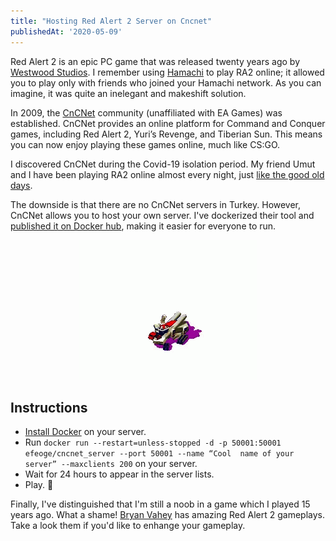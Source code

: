 ```yaml
---
title: "Hosting Red Alert 2 Server on Cncnet"
publishedAt: '2020-05-09'
---
```

Red Alert 2 is an epic PC game that was released twenty years ago by [Westwood Studios](https://en.wikipedia.org/wiki/Westwood_Studios). I remember using [Hamachi](https://en.wikipedia.org/wiki/LogMeIn_Hamachi) to play RA2 online; it allowed you to play only with friends who joined your Hamachi network. As you can imagine, it was quite an inelegant and makeshift solution.

In 2009, the [CnCNet](https://cncnet.org/what-is-cncnet) community (unaffiliated with EA Games) was established. CnCNet provides an online platform for Command and Conquer games, including Red Alert 2, Yuri’s Revenge, and Tiberian Sun. This means you can now enjoy playing these games online, much like CS:GO.

I discovered CnCNet during the Covid-19 isolation period. My friend Umut and I have been playing RA2 online almost every night, just [like the good old days](/public/images/posts/cncnetserver/playing-pc-with-umut.jpg).

The downside is that there are no CnCNet servers in Turkey. However, CnCNet allows you to host your own server. I've dockerized their tool and [published it on Docker hub](https://hub.docker.com/r/efeoge/cncnet_server), making it easier for everyone to run.

<center><img src="/public/images/posts/cncnetserver/done.gif" title="new construction options"></center>

## Instructions
- [Install Docker](https://docs.docker.com/get-docker/) on your server.
- Run `docker run --restart=unless-stopped -d -p 50001:50001 efeoge/cncnet_server --port 50001 --name “Cool 
name of your server” --maxclients 200` on your server.
- Wait for 24 hours to appear in the server lists.
- Play. 🎉

Finally, I've distinguished that I'm still a noob in a game which I played 15 years ago. What a shame! [Bryan 
Vahey](https://www.youtube.com/user/pwn2kill22) has amazing Red Alert 2 gameplays. Take a look them if you'd 
like to enhange your gameplay.
